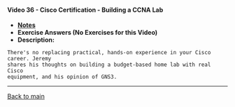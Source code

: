 #### Video 36 - Cisco Certification - Building a CCNA Lab

- **[Notes](notes.md)**
- **Exercise Answers (No Exercises for this Video)**
- **Description:**

```
There's no replacing practical, hands-on experience in your Cisco career. Jeremy 
shares his thoughts on building a budget-based home lab with real Cisco 
equipment, and his opinion of GNS3.
```

---
 
[Back to main](https://github.com/rot0xd/CBTNuggets/blob/master/CCNA/ICND-1/README.md)

